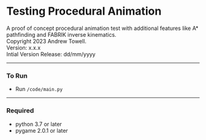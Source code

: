 # Testing Procedural Animation
A proof of concept procedural animation test with additional features like A* pathfinding and FABRIK inverse kinematics.  
Copyright 2023 Andrew Towell.  
Version: x.x.x  
Intial Version Release: dd/mm/yyyy

---
### To Run
- Run `/code/main.py`

---
### Required
- python 3.7 or later
- pygame 2.0.1 or later

